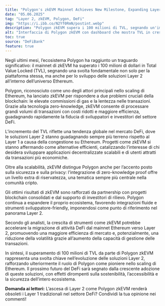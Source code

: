 ```yaml
---
title: "Polygon's zkEVM Mainnet Achieves New Milestone, Expanding Layer 2 Landscape"
date: "05.06.2025"
tag: "Layer 2, zkEVM, Polygon, DeFi"
img: "https://i.ibb.co/N2Yf0RmN/postint.webp"
description: "Polygon zkEVM supera i 100 milioni di TVL, segnando un'importante evoluzione per le soluzioni Layer 2 e rafforzando il ruolo di Polygon nello scaling di Ethereum."
alt: "Interfaccia di Polygon zkEVM con dashboard che mostra TVL in crescita"
toc: true
source: "DeFiBank"
feature: true
---
```


Negli ultimi mesi, l’ecosistema Polygon ha raggiunto un traguardo significativo: il mainnet di zkEVM ha superato i 100 milioni di dollari in Total Value Locked (TVL), segnando una svolta fondamentale non solo per la piattaforma stessa, ma anche per lo sviluppo delle soluzioni Layer 2 all’interno dell’universo Ethereum.

Polygon, riconosciuto come uno degli attori principali nello scaling di Ethereum, ha lanciato zkEVM per rispondere a due problemi cruciali della blockchain: le elevate commissioni di gas e la lentezza nelle transazioni. Grazie alla tecnologia zero-knowledge, zkEVM consente di processare grandi volumi di transazioni con costi ridotti e maggiore efficienza, guadagnando rapidamente la fiducia di sviluppatori e investitori del settore DeFi.

L’incremento del TVL riflette una tendenza globale nel mercato DeFi, dove le soluzioni Layer 2 stanno guadagnando sempre più terreno rispetto al Layer 1 a causa della congestione su Ethereum. Progetti come zkEVM si stanno affermando come alternative efficienti, catalizzando l’interesse di chi desidera sviluppare applicazioni decentralizzate scalabili e di utenti attratti da transazioni più economiche.

Oltre alla scalabilità, zkEVM distingue Polygon anche per l’accento posto sulla sicurezza e sulla privacy: l’integrazione di zero-knowledge proof offre un livello extra di riservatezza, una tematica sempre più centrale nella comunità cripto.

Gli ottimi risultati di zkEVM sono rafforzati da partnership con progetti blockchain consolidati e dal supporto di investitori di rilievo. Polygon continua a espandere il proprio ecosistema, favorendo integrazioni fluide e strumenti sviluppatore-friendly, imponendosi come punto di riferimento nel panorama Layer 2.

Secondo gli analisti, la crescita di strumenti come zkEVM potrebbe accelerare la migrazione di attività DeFi dal mainnet Ethereum verso Layer 2, promuovendo una maggiore efficienza di mercato e, potenzialmente, una riduzione della volatilità grazie all’aumento della capacità di gestione delle transazioni.

In sintesi, il superamento di 100 milioni di TVL da parte di Polygon zkEVM rappresenta una svolta chiave nell’evoluzione delle soluzioni Layer 2, rafforzando ulteriormente il ruolo di Polygon come pioniere nello scaling di Ethereum. Il prossimo futuro del DeFi sarà segnato dalla crescente adozione di queste soluzioni, con effetti dirompenti sulla sostenibilità, l’accessibilità e la sicurezza dell’intero ecosistema.

**Domanda ai lettori:** L’ascesa di Layer 2 come Polygon zkEVM renderà obsoleti i Layer 1 tradizionali nel settore DeFi? Condividi la tua opinione nei commenti!